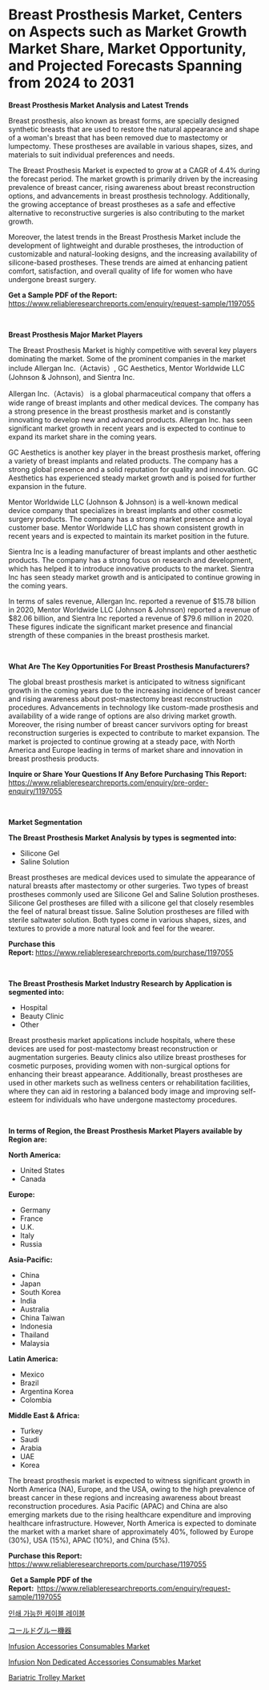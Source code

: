 <p><h1>Breast Prosthesis Market, Centers on Aspects such as Market Growth Market Share, Market Opportunity, and Projected Forecasts Spanning from 2024 to 2031</h1></p><p><strong>Breast Prosthesis Market Analysis and Latest Trends</strong></p>
<p><p>Breast prosthesis, also known as breast forms, are specially designed synthetic breasts that are used to restore the natural appearance and shape of a woman's breast that has been removed due to mastectomy or lumpectomy. These prostheses are available in various shapes, sizes, and materials to suit individual preferences and needs.</p><p>The Breast Prosthesis Market is expected to grow at a CAGR of 4.4% during the forecast period. The market growth is primarily driven by the increasing prevalence of breast cancer, rising awareness about breast reconstruction options, and advancements in breast prosthesis technology. Additionally, the growing acceptance of breast prostheses as a safe and effective alternative to reconstructive surgeries is also contributing to the market growth.</p><p>Moreover, the latest trends in the Breast Prosthesis Market include the development of lightweight and durable prostheses, the introduction of customizable and natural-looking designs, and the increasing availability of silicone-based prostheses. These trends are aimed at enhancing patient comfort, satisfaction, and overall quality of life for women who have undergone breast surgery.</p></p>
<p><strong>Get a Sample PDF of the Report:&nbsp;</strong> <a href="https://www.reliableresearchreports.com/enquiry/request-sample/1197055">https://www.reliableresearchreports.com/enquiry/request-sample/1197055</a></p>
<p>&nbsp;</p>
<p><strong>Breast Prosthesis Major Market Players</strong></p>
<p><p>The Breast Prosthesis Market is highly competitive with several key players dominating the market. Some of the prominent companies in the market include Allergan Inc.（Actavis）, GC Aesthetics, Mentor Worldwide LLC (Johnson & Johnson), and Sientra Inc.</p><p>Allergan Inc.（Actavis） is a global pharmaceutical company that offers a wide range of breast implants and other medical devices. The company has a strong presence in the breast prosthesis market and is constantly innovating to develop new and advanced products. Allergan Inc. has seen significant market growth in recent years and is expected to continue to expand its market share in the coming years.</p><p>GC Aesthetics is another key player in the breast prosthesis market, offering a variety of breast implants and related products. The company has a strong global presence and a solid reputation for quality and innovation. GC Aesthetics has experienced steady market growth and is poised for further expansion in the future.</p><p>Mentor Worldwide LLC (Johnson & Johnson) is a well-known medical device company that specializes in breast implants and other cosmetic surgery products. The company has a strong market presence and a loyal customer base. Mentor Worldwide LLC has shown consistent growth in recent years and is expected to maintain its market position in the future.</p><p>Sientra Inc is a leading manufacturer of breast implants and other aesthetic products. The company has a strong focus on research and development, which has helped it to introduce innovative products to the market. Sientra Inc has seen steady market growth and is anticipated to continue growing in the coming years.</p><p>In terms of sales revenue, Allergan Inc. reported a revenue of $15.78 billion in 2020, Mentor Worldwide LLC (Johnson & Johnson) reported a revenue of $82.06 billion, and Sientra Inc reported a revenue of $79.6 million in 2020. These figures indicate the significant market presence and financial strength of these companies in the breast prosthesis market.</p></p>
<p>&nbsp;</p>
<p><strong>What Are The Key Opportunities For Breast Prosthesis Manufacturers?</strong></p>
<p><p>The global breast prosthesis market is anticipated to witness significant growth in the coming years due to the increasing incidence of breast cancer and rising awareness about post-mastectomy breast reconstruction procedures. Advancements in technology like custom-made prosthesis and availability of a wide range of options are also driving market growth. Moreover, the rising number of breast cancer survivors opting for breast reconstruction surgeries is expected to contribute to market expansion. The market is projected to continue growing at a steady pace, with North America and Europe leading in terms of market share and innovation in breast prosthesis products.</p></p>
<p><strong>Inquire or Share Your Questions If Any Before Purchasing This Report:</strong> <a href="https://www.reliableresearchreports.com/enquiry/pre-order-enquiry/1197055">https://www.reliableresearchreports.com/enquiry/pre-order-enquiry/1197055</a></p>
<p>&nbsp;</p>
<p><strong>Market Segmentation</strong></p>
<p><strong>The Breast Prosthesis Market Analysis by types is segmented into:</strong></p>
<p><ul><li>Silicone Gel</li><li>Saline Solution</li></ul></p>
<p><p>Breast prostheses are medical devices used to simulate the appearance of natural breasts after mastectomy or other surgeries. Two types of breast prostheses commonly used are Silicone Gel and Saline Solution prostheses. Silicone Gel prostheses are filled with a silicone gel that closely resembles the feel of natural breast tissue. Saline Solution prostheses are filled with sterile saltwater solution. Both types come in various shapes, sizes, and textures to provide a more natural look and feel for the wearer.</p></p>
<p><strong>Purchase this Report:&nbsp;</strong><a href="https://www.reliableresearchreports.com/purchase/1197055">https://www.reliableresearchreports.com/purchase/1197055</a></p>
<p>&nbsp;</p>
<p><strong>The Breast Prosthesis Market Industry Research by Application is segmented into:</strong></p>
<p><ul><li>Hospital</li><li>Beauty Clinic</li><li>Other</li></ul></p>
<p><p>Breast prosthesis market applications include hospitals, where these devices are used for post-mastectomy breast reconstruction or augmentation surgeries. Beauty clinics also utilize breast prostheses for cosmetic purposes, providing women with non-surgical options for enhancing their breast appearance. Additionally, breast prostheses are used in other markets such as wellness centers or rehabilitation facilities, where they can aid in restoring a balanced body image and improving self-esteem for individuals who have undergone mastectomy procedures.</p></p>
<p>&nbsp;</p>
<p><strong>In terms of Region, the Breast Prosthesis Market Players available by Region are:</strong></p>
<p>
    <p> <strong> North America: </strong>
        <ul>
            <li>United States</li>
            <li>Canada</li>
        </ul>
        </p> 
    <p> <strong> Europe: </strong>
        <ul>
            <li>Germany</li>
            <li>France</li>
            <li>U.K.</li>
            <li>Italy</li>
            <li>Russia</li>
        </ul>
        </p> 
    <p> <strong> Asia-Pacific: </strong>
        <ul>
            <li>China</li>
            <li>Japan</li>
            <li>South Korea</li>
            <li>India</li>
            <li>Australia</li>
            <li>China Taiwan</li>
            <li>Indonesia</li>
            <li>Thailand</li>
            <li>Malaysia</li>
        </ul>
        </p> 
    <p> <strong> Latin America: </strong>
        <ul>
            <li>Mexico</li>
            <li>Brazil</li>
            <li>Argentina Korea</li>
            <li>Colombia</li>
        </ul>
        </p> 
    <p> <strong> Middle East & Africa: </strong>
        <ul>
            <li>Turkey</li>
            <li>Saudi</li>
            <li>Arabia</li>
            <li>UAE</li>
            <li>Korea</li>
        </ul>
    </p>
    </p>
<p><p>The breast prosthesis market is expected to witness significant growth in North America (NA), Europe, and the USA, owing to the high prevalence of breast cancer in these regions and increasing awareness about breast reconstruction procedures. Asia Pacific (APAC) and China are also emerging markets due to the rising healthcare expenditure and improving healthcare infrastructure. However, North America is expected to dominate the market with a market share of approximately 40%, followed by Europe (30%), USA (15%), APAC (10%), and China (5%).</p></p>
<p><strong>Purchase this Report: </strong><a href="https://www.reliableresearchreports.com/purchase/1197055">https://www.reliableresearchreports.com/purchase/1197055</a></p>
<p>&nbsp;<strong>Get a Sample PDF of the Report:&nbsp;&nbsp;</strong><a href="https://www.reliableresearchreports.com/enquiry/request-sample/1197055">https://www.reliableresearchreports.com/enquiry/request-sample/1197055</a></p>
<p><strong></strong></p>
<p><p><a href="https://medium.com/@costelcaramitru2022/%EC%9D%B8%EC%87%84-%EA%B0%80%EB%8A%A5%ED%95%9C-%EC%BC%80%EC%9D%B4%EB%B8%94-%EB%9D%BC%EB%B2%A8-%EC%8B%9C%EC%9E%A5-%EC%9C%A0%ED%98%95-%EC%9D%91%EC%9A%A9-%EB%B0%8F-%EC%A7%80%EB%A6%AC%EC%A0%81%EC%9C%BC%EB%A1%9C-%EC%B2%B4%EA%B3%84%EC%A0%81%EC%9D%B8-%ED%8F%89%EA%B0%80-100eb2fceeec">인쇄 가능한 케이블 레이블</a></p><p><a href="https://medium.com/@ryleebauch2023/%E6%8E%A5%E7%9D%80%E5%89%A4%E8%A3%85%E7%BD%AE%E5%B8%82%E5%A0%B4%E8%A6%8F%E6%A8%A1%E3%81%A8%E5%B8%82%E5%A0%B4%E5%8B%95%E5%90%91-%E5%AE%8C%E5%85%A8%E3%81%AA%E6%A5%AD%E7%95%8C%E6%A6%82%E8%A6%81-2024%E5%B9%B4%E3%81%8B%E3%82%892031%E5%B9%B4-820422f66e8d">コールドグルー機器</a></p><p><a href="https://issuu.com/reportprime-2/docs/infusion-accessories-consumables-ma_9787cdf369c682">Infusion Accessories Consumables Market</a></p><p><a href="https://issuu.com/reportprime-2/docs/infusion-non-dedicated-accessories-consumables-mar">Infusion Non Dedicated Accessories Consumables Market</a></p><p><a href="https://github.com/fiixsa/Market-Research-Report-List-1/blob/main/bariatric-trolley-market.md">Bariatric Trolley Market</a></p></p>